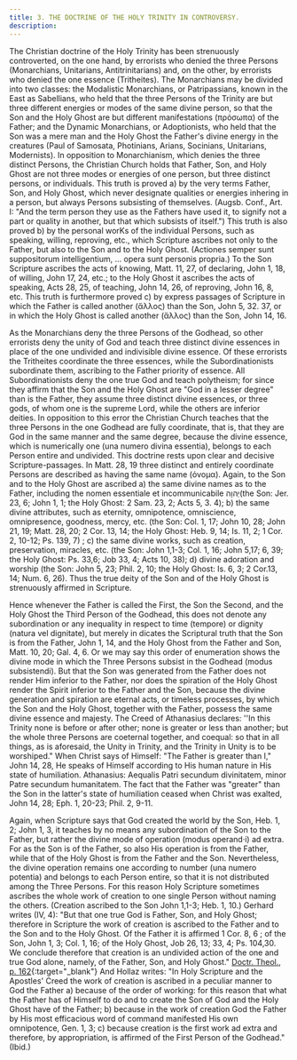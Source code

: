 ```yaml
---
title: 3. THE DOCTRINE OF THE HOLY TRINITY IN CONTROVERSY.
description: 
---
```


The Christian doctrine of the Holy Trinity has been strenuously controverted, on the one hand, by errorists who denied the three Persons (Monarchians, Unitarians, Antitrinitarians) and, on the other, by errorists who denied the one essence (Tritheites). The Monarchians may be divided into two classes: the Modalistic Monarchians, or Patripassians, known in the East as Sabellians, who held that the three Persons of the Trinity are but three different energies or modes of the same divine person, so that the Son and the Holy Ghost are but different manifestations (πρόσωπα) of the Father; and the Dynamic Monarchians, or Adoptionists, who held that the Son was a mere man and the Holy Ghost the Father's divine energy in the creatures (Paul of Samosata, Photinians, Arians, Socinians, Unitarians, Modernists). In opposition to Monarchianism, which denies the three distinct Persons, the Christian Church holds that Father, Son, and Holy Ghost are not three modes or energies of one person, but three distinct persons, or individuals. This truth is proved a) by the very terms Father, Son, and Holy Ghost, which never designate qualities or energies inhering in a person, but always Persons subsisting of themselves. (Augsb. Conf., Art. I: "And the term person they use as the Fathers have used it, to signify not a part or quality in another, but that which subsists of itself.") This truth is also proved b) by the personal worKs of the individual Persons, such as speaking, willing, reproving, etc., which Scripture ascribes not only to the Father, but also to the Son and to the Holy Ghost. (Actiones semper sunt suppositorum intelligentium, ... opera sunt personis propria.) To the Son Scripture ascribes the acts of knowing, Matt. 11, 27, of declaring, John 1, 18, of willing, John 17, 24, etc.; to the Holy Ghost it ascribes the acts of speaking, Acts 28, 25, of teaching, John 14, 26, of reproving, John 16, 8, etc. This truth is furthermore proved c) by express passages of Scripture in which the Father is called another (ἄλλος) than the Son, John 5, 32. 37, or in which the Holy Ghost is called another (ἄλλος) than the Son, John 14, 16.

As the Monarchians deny the three Persons of the Godhead, so other errorists deny the unity of God and teach three distinct divine essences in place of the one undivided and indivisible divine essence. Of these errorists the Tritheites coordinate the three essences, while the Subordinationists subordinate them, ascribing to the Father priority of essence. All Subordinationists deny the one true God and teach polytheism; for since they affirm that the Son and the Holy Ghost are "God in a lesser degree" than is the Father, they assume three distinct divine essences, or three gods, of whom one is the supreme Lord, while the others are inferior deities. In opposition to this error the Christian Church teaches that the three Persons in the one Godhead are fully coordinate, that is, that they are God in the same manner and the same degree, because the divine essence, which is numerically one (una numero divina essentia), belongs to each Person entire and undivided. This doctrine rests upon clear and decisive Scripture-passages. In Matt. 28, 19 three distinct and entirely coordinate Persons are described as having the same name (όνομα). Again, to the Son and to the Holy Ghost are ascribed a) the same divine names as to the Father, including the nomen essentiale et incommunicabile יְהוָה(the Son: Jer. 23, 6; John 1, 1; the Holy Ghost: 2 Sam. 23, 2; Acts 5, 3. 4); b) the same divine attributes, such as eternity, omnipotence, omniscience, omnipresence, goodness, mercy, etc. (the Son: Col. 1, 17; John 10, 28; John 21, 19; Matt. 28, 20; 2 Cor. 13, 14; the Holy Ghost: Heb. 9, 14; Is. 11, 2; 1 Cor. 2, 10-12; Ps. 139, 7) ; c) the same divine works, such as creation, preservation, miracles, etc. (the Son: John 1,1-3; Col. 1, 16; John 5,17; 6, 39; the Holy Ghost: Ps. 33,6; Job 33, 4; Acts 10, 38); d) divine adoration and worship (the Son: John 5, 23; Phil. 2, 10; the Holy Ghost: Is. 6, 3; 2 Cor.13, 14; Num. 6, 26). Thus the true deity of the Son and of the Holy Ghost is strenuously affirmed in Scripture.

 Hence whenever the Father is called the First, the Son the Second, and the Holy Ghost the Third Person of the Godhead, this does not denote any subordination or any inequality in respect to time (tempore) or dignity (natura vel dignitate), but merely in dicates the Scriptural truth that the Son is from the Father, John 1, 14, and the Holy Ghost from the Father and Son, Matt. 10, 20; Gal. 4, 6. Or we may say this order of enumeration shows the divine mode in which the Three Persons subsist in the Godhead (modus subsistendi). But that the Son was generated from the Father does not render Him inferior to the Father, nor does the spiration of the Holy Ghost render the Spirit inferior to the Father and the Son, because the divine generation and spiration are eternal acts, or timeless processes, by which the Son and the Holy Ghost, together with the Father, possess the same divine essence and majesty. The Creed of Athanasius declares: ''In this Trinity none is before or after other; none is greater or less than another; but the whole three Persons are coeternal together, and coequal: so that in all things, as is aforesaid, the Unity in Trinity, and the Trinity in Unity is to be worshiped." When Christ says of Himself: "The Father is greater than I," John 14, 28, He speaks of Himself according to His human nature in His state of humiliation. Athanasius: Aequalis Patri secundum divinitatem, minor Patre secundum humanitatem. The fact that the Father was "greater" than the Son in the latter's state of humiliation ceased when Christ was exalted, John 14, 28; Eph. 1, 20-23; Phil. 2, 9-11.

 Again, when Scripture says that God created the world by the Son, Heb. 1, 2; John 1, 3, it teaches by no means any subordination of the Son to the Father, but rather the divine mode of operation (modus operand·i) ad extra. For as the Son is of the Father, so also His operation is from the Father, while that of the Holy Ghost is from the Father and the Son. Nevertheless, the divine operation remains one according to number (una numero potentia) and belongs to each Person entire, so that it is not distributed among the Three Persons. For this reason Holy Scripture sometimes ascribes the whole work of creation to one single Person without naming the others. (Creation ascribed to the Son John 1,1-3; Heb. 1, 10.) Gerhard writes (IV, 4): "But that one true God is Father, Son, and Holy Ghost; therefore in Scripture the work of creation is ascribed to the Father and to the Son and to the Holy Ghost. Of the Father it is affirmed 1 Cor. 8, 6 ; of the Son, John 1, 3; Col. 1, 16; of the Holy Ghost, Job 26, 13; 33, 4; Ps. 104,30. We conclude therefore that creation is an undivided action of the one and true God alone, namely, of the Father, Son, and Holy Ghost." [Doctr. Theol., p. 162](https://archive.org/details/doctrinaltheolog00schmuoft/page/n169/mode/2up){:target="_blank"} And Hollaz writes: "In Holy Scripture and the Apostles' Creed the work of creation is ascribed in a peculiar manner to God the Father a) because of the order of working: for this reason that what the Father has of Himself to do and to create the Son of God and the Holy Ghost have of the Father; b) because in the work of creation God the Father by His most efficacious word of command manifested His own omnipotence, Gen. 1, 3; c) because creation is the first work ad extra and therefore, by appropriation, is affirmed of the First Person of the Godhead." (Ibid.)

 